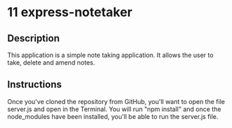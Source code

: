 # 11 express-notetaker

## Description

This application is a simple note taking application. It allows the user to take, delete and amend notes.

## Instructions

Once you've cloned the repository from GitHub, you'll want to open the file server.js and open in the Terminal. You will run "npm install" and once the node_modules have been installed, you'll be able to run the server.js file.
